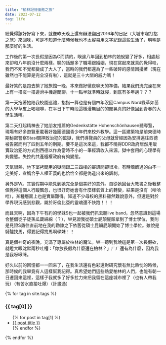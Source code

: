 ```yaml
---
title: "柏林記憶復甦之旅"
date: 2023-07-12
tag: life
---
```


>>

總覺得該好好寫下來，就像昨天晚上還有辦法翻出2016年的日記〈大城市咖打掐之旅〉來回味，可是不知道什麼時候我也不太容易用文字紀錄這些生活了，明明是那麼好的生活。

工作後的第一次長假是因為C而請的，睽違八年回到柏林的她蛻變了好多，相處起來卻和八年前沒什麼兩樣。聊的話題多了職場跟婚姻，現在寫起來就真的覺得哇，我們不知不覺都變成了大人了，當時的我們都還為了一些破碎的感情困擾著（現在雖然也不能算是完全沒有啦），這就是三十大關的威力嗎！

最好笑的是跑去擠了她旅館一晚，本來做好徹夜聊天的準備，結果我們洗完澡在床上有一搭沒一搭邊滑手機邊閒聊，十一點半就準時就寢，到底有多年邁？？？

第一天拖著她陪我校園巡禮，掐指一算也是有個四年沒回Campus Nord綠草如茵的大學草皮上喝咖啡，在平日下午時段這樣漫無目的的閒晃真的好像回到青春的大學生活唷。

第二天打起精神去了她朋友推薦的Gedenkstätte Hohenschönhausen聽導覽，現場有好多遊覽車載著好幾團德國青少年們來校外教學。這一區建築物是前東德時期秘密警察Stasi關押政治犯的監獄，我們導覽員的父母就曾經因為安排逃往西德被告密而判了四到五年的刑期。要不是這次來這，我都不曉得DDR政府居然用販賣政治犯的方式到西德以作為當時不小的一筆經濟收入來源。獄中套用的心理學有夠變態。失控的共產極權政府有夠變態。

天氣很熱，地下室拷問用的獄間跟二三四樓的審訊間卻很冷。有時矯飾過的白不一定美好，宣稱合乎人權正義的也恰恰全都是偽造出來的諷刺。

另外是W。其實假期中能見到她完全是個美好的意外。自從她回台大教書之後我整個覺得這個人行蹤飄忽，也很好奇她會有什麼樣氣質上的轉變，結果是沒有（哈哈哈），某種層面上也是實屬難得。知道不少母校的黑料雖然難說意外，但還是對於學界現況感到悲觀，屬於哥倫比亞的靈魂還不快跑！！！

而且天啊，因為下午有約的學妹S也一起被我們抓去聽live band，忽然意識到這場合整個徒子徒孫瓜瓞綿綿（？），W見證我從碩士屁顛屁顛拿到了博士學位，我則是見證S勇往直前地在我的勸諫之下依舊從碩士屁顛屁顛開始了博士學位。雖說是騎驢找馬，得要記得找馬啊學妹！！

真是個神奇的夜晚，充滿了專屬於柏林的魔法。W一聽到我說這是第一次長假欸，就瞪大眼沈默兩秒吐槽：「你放長假為什麼還在柏林？」ㄏㄏ還有為什麼，因為我是我呀啾咪。

好久以前的回憶都一一回來了，在我生活還有色彩還對研究懷有無比熱忱的時候，那時候的我畢竟有人這樣幫我記得。真希望她們這些熱愛柏林的人們，也能有朝一日遷回來這裡，這樣子我就多了好多拉力來把我留在這座城市裡了（也有人帶我玩）（有苦水直接吐爆）（計畫通）


>>

{% for tag in site.tags %}
  <h3>{{ tag[0] }}</h3>
  <ul>
    {% for post in tag[1] %}
      <li><a href="{{ post.url }}">{{ post.title }}</a></li>
    {% endfor %}
  </ul>
{% endfor %}
